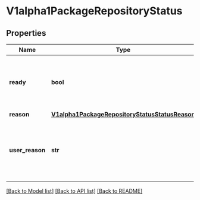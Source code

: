 # V1alpha1PackageRepositoryStatus

## Properties
Name | Type | Description | Notes
------------ | ------------- | ------------- | -------------
**ready** | **bool** | An indication of whether the repository is ready or not | [optional] 
**reason** | [**V1alpha1PackageRepositoryStatusStatusReason**](V1alpha1PackageRepositoryStatusStatusReason.md) |  | [optional] 
**user_reason** | **str** | Optional text to return for user context, which may be plugin specific. | [optional] 

[[Back to Model list]](../README.md#documentation-for-models) [[Back to API list]](../README.md#documentation-for-api-endpoints) [[Back to README]](../README.md)

